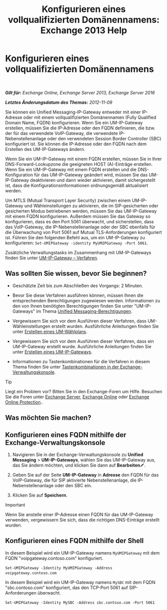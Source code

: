 ﻿---
title: 'Konfigurieren eines vollqualifizierten Domänennamens: Exchange 2013 Help'
TOCTitle: Konfigurieren eines vollqualifizierten Domänennamens
ms:assetid: af093f87-59b7-44a8-a9a2-8f17f0cc7db8
ms:mtpsurl: https://technet.microsoft.com/de-de/library/Ee423553(v=EXCHG.150)
ms:contentKeyID: 50476483
ms.date: 04/24/2018
mtps_version: v=EXCHG.150
ms.translationtype: HT
---

# Konfigurieren eines vollqualifizierten Domänennamens

 

_**Gilt für:** Exchange Online, Exchange Server 2013, Exchange Server 2016_

_**Letztes Änderungsdatum des Themas:** 2012-11-09_

Sie können ein Unified Messaging-IP-Gateway entweder mit einer IP-Adresse oder mit einem vollqualifizierten Domänennamen (Fully Qualified Domain Name, FQDN) konfigurieren. Wenn Sie ein UM-IP-Gateway erstellen, müssen Sie die IP-Adresse oder den FQDN definieren, die bzw. der für das verwendete VoIP-Gateway, die verwendete IP-Nebenstellenanlage oder den verwendeten Session Border Controller (SBC) konfiguriert ist. Sie können die IP-Adresse oder den FQDN nach dem Erstellen des UM-IP-Gateways ändern.

Wenn Sie ein UM-IP-Gateway mit einem FQDN erstellen, müssen Sie in Ihrer DNS-Forward-Lookupzone die geeigneten HOST (A)-Einträge erstellen. Wenn Sie ein UM-IP-Gateway mit einem FQDN erstellen und die DNS-Konfiguration für das UM-IP-Gateway geändert wird, müssen Sie das UM-IP-Gateway deaktivieren und dann wieder aktivieren, damit sichergestellt ist, dass die Konfigurationsinformationen ordnungsgemäß aktualisiert werden.

Um MTLS (Mutual Transport Layer Security) zwischen einem UM-IP-Gateway und Wähleinstellungen zu aktivieren, die im SIP-gesicherten oder gesicherten Modus betriebenen werden, müssen Sie das UM-IP-Gateway mit einem FQDN konfigurieren. Außerdem müssen Sie das Gateway so konfigurieren, dass es den Port 5061 überwacht, und sicherstellen, dass das VoIP-Gateway, die IP-Nebenstellenanlage oder der SBC ebenfalls für die Überwachung von Port 5061 auf Mutual TLS-Anforderungen konfiguriert ist. Führen Sie den folgenden Befehl aus, um ein UM-IP-Gateway zu konfigurieren: `Set-UMIPGateway -identity MyUMIPGateway -Port 5061`.

Zusätzliche Verwaltungstasks im Zusammenhang mit UM-IP-Gateways finden Sie unter [UM-IP-Gateway – Verfahren](https://technet.microsoft.com/de-de/library/JJ822153(v=EXCHG.150)).

## Was sollten Sie wissen, bevor Sie beginnen?

  - Geschätzte Zeit bis zum Abschließen des Vorgangs: 2 Minuten.

  - Bevor Sie diese Verfahren ausführen können, müssen Ihnen die entsprechenden Berechtigungen zugewiesen werden. Informationen zu den von Ihnen benötigten Berechtigungen finden Sie unter "UM-IP-Gateways" im Thema [Unified Messaging-Berechtigungen](unified-messaging-permissions-exchange-2013-help.md).

  - Vergewissern Sie sich vor dem Ausführen dieser Verfahren, dass UM-Wähleinstellungen erstellt wurden. Ausführliche Anleitungen finden Sie unter [Erstellen eines UM-Wählplans](https://technet.microsoft.com/de-de/library/Bb123819(v=EXCHG.150)).

  - Vergewissern Sie sich vor dem Ausführen dieser Verfahren, dass ein UM-IP-Gateway erstellt wurde. Ausführliche Anleitungen finden Sie unter [Erstellen eines UM-IP-Gateways](https://technet.microsoft.com/de-de/library/Aa998045(v=EXCHG.150)).

  - Informationen zu Tastenkombinationen für die Verfahren in diesem Thema finden Sie unter [Tastenkombinationen in der Exchange-Verwaltungskonsole](keyboard-shortcuts-in-the-exchange-admin-center-exchange-online-protection-help.md).


> [!TIP]
> Liegt ein Problem vor? Bitten Sie in den Exchange-Foren um Hilfe. Besuchen Sie die Foren unter <A href="https://go.microsoft.com/fwlink/p/?linkid=60612">Exchange Server</A>, <A href="https://go.microsoft.com/fwlink/p/?linkid=267542">Exchange Online</A> oder <A href="https://go.microsoft.com/fwlink/p/?linkid=285351">Exchange Online Protection</A>..



## Was möchten Sie machen?

## Konfigurieren eines FQDN mithilfe der Exchange-Verwaltungskonsole

1.  Navigieren Sie in der Exchange-Verwaltungskonsole zu **Unified Messaging** \> **UM-IP-Gateways**, wählen Sie das UM-IP-Gateway aus, das Sie ändern möchten, und klicken Sie dann auf **Bearbeiten**![Bearbeitungssymbol](images/Bb124582.6f53ccb2-1f13-4c02-bea0-30690e6ea71d(EXCHG.150).gif "Bearbeitungssymbol").

2.  Geben Sie auf der Seite **UM-IP-Gateway** in **Adresse** den FQDN für das VoIP-Gateway, die für SIP aktivierte Nebenstellenanlage, die IP-Nebenstellenanlage oder den SBC ein.

3.  Klicken Sie auf **Speichern**.


> [!IMPORTANT]
> Wenn Sie anstelle einer IP-Adresse einen FQDN für das UM-IP-Gateway verwenden, vergewissern Sie sich, dass die richtigen DNS-Einträge erstellt wurden.



## Konfigurieren eines FQDN mithilfe der Shell

In diesem Beispiel wird ein UM-IP-Gateway namens `MyUMIPGateway` mit dem FQDN "voipgateway.contoso.com" konfiguriert.

    Set-UMIPGateway -Identity MyUMIPGateway -Address voipgateway.contoso.com

In diesem Beispiel wird ein UM-IP-Gateway namens `MySBC` mit dem FQDN "sbc.contoso.com" konfiguriert, das den TCP-Port 5061 auf SIP-Anforderungen überwacht.

    Set-UMIPGateway -Identity MySBC -Address sbc.contoso.com -Port 5061

